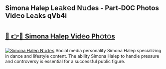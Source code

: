 ## Simona Halep Le𝚊k𝚎d N𝚞𝚍es - Part-D0C Photos Vid𝚎o Le𝚊ks qVb4i

# <h2><a href="http://fbfrl9.evod.top/?m=Simona+Halep">🔗 👉🔴 Simona Halep Vid𝚎o Ph𝚘t𝚘s</a></h2>

[![Simona Halep N𝚞d𝚎s](https://i.imgur.com/8V9OHl7.gif)](http://fbfrl9.evod.top/?m=Simona+Halep)
Social media personality Simona Halep specializing in dance and lifestyle content. The ability Simona Halep to handle pressure and controversy is essential for a successful public figure. 

